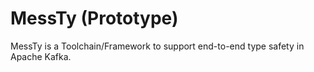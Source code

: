 # MessTy (Prototype)

MessTy is a Toolchain/Framework to support end-to-end type safety in Apache Kafka. 
